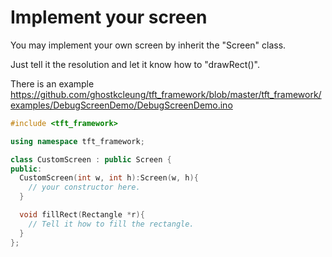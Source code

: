 # Implement your screen

You may implement your own screen by inherit the "Screen" class. 

Just tell it the resolution and let it know how to "drawRect()".

There is an example
https://github.com/ghostkcleung/tft_framework/blob/master/tft_framework/examples/DebugScreenDemo/DebugScreenDemo.ino

```cpp
#include <tft_framework>

using namespace tft_framework;

class CustomScreen : public Screen {
public:
  CustomScreen(int w, int h):Screen(w, h){
    // your constructor here.
  }

  void fillRect(Rectangle *r){
    // Tell it how to fill the rectangle.
  }
};
```
